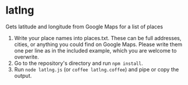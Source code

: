 # latlng
Gets latitude and longitude from Google Maps for a list of places

1. Write your place names into places.txt. These can be full addresses, cities, or anything you could find on Google Maps. Please write them one per line as in the included example, which you are welcome to overwrite.
2. Go to the repository's directory and run `npm install`.
3. Run `node latlng.js` (or `coffee latlng.coffee`) and pipe or copy the output.
